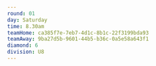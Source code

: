 ```yaml
---
round: 01
day: Saturday
time: 8.30am
teamHome: ca385f7e-7eb7-4d1c-8b1c-22f3199bda93
teamAway: 9ba27d5b-9601-44b5-b36c-0a5e58a643f1
diamond: 6
division: U8
---
```

